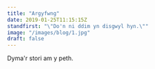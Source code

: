 ```yaml
---
title: "Argyfwng"
date: 2019-01-25T11:15:15Z
standfirst: "\"Do'n ni ddim yn disgwyl hyn.\""
image: "/images/blog/1.jpg"
draft: false
---
```


Dyma'r stori am y peth.


